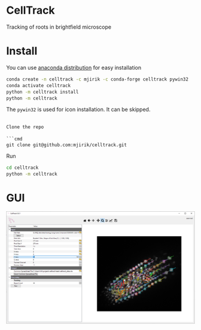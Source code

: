 # CellTrack
Tracking of roots in brightfield microscope


# Install 

You can use [anaconda distribution](https://docs.conda.io/en/latest/miniconda.html)
for easy installation 

```bash
conda create -n celltrack -c mjirik -c conda-forge celltrack pywin32
conda activate celltrack
python -m celltrack install
python -m celltrack
```

The `pywin32` is used for icon installation. It can be skipped.

```

Clone the repo

```cmd
git clone git@github.com:mjirik/celltrack.git
```

Run

```cmd
cd celltrack
python -m celltrack
```

# GUI
![graphics](docs/graphics/screenshot_gui03.png)
